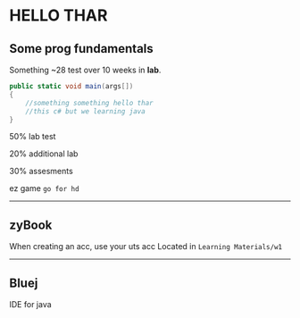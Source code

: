 # HELLO THAR

## Some prog fundamentals

Something \~28 test over 10 weeks in __lab__.

```csharp
public static void main(args[])
{
    //something something hello thar
    //this c# but we learning java
}
```

50% lab test

20% additional lab

30% assesments

ez game `go for hd`

---

## zyBook

When creating an acc, use your uts acc
Located in `Learning Materials/w1`

---

## Bluej

IDE for java

